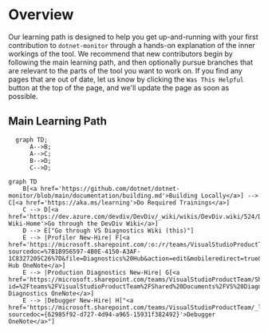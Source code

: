 
# Overview

Our learning path is designed to help you get up-and-running with your first contribution to `dotnet-monitor` through a hands-on explanation of the inner workings of the tool. We recommend that new contributors begin by following the main learning path, and then optionally pursue branches that are relevant to the parts of the tool you want to work on. If you find any pages that are out of date, let us know by clicking the `Was This Helpful` button at the top of the page, and we'll update the page as soon as possible.

## Main Learning Path

```mermaid
  graph TD;
      A-->B;
      A-->C;
      B-->D;
      C-->D;
```

```mermaid
graph TD
    B[<a href='https://github.com/dotnet/dotnet-monitor/blob/main/documentation/building.md'>Building Locally</a>] --> C[<a href='https://aka.ms/learning'>Do Required Trainings</a>]
    C --> D[<a href='https://dev.azure.com/devdiv/DevDiv/_wiki/wikis/DevDiv.wiki/524/DevDiv-Wiki-Home'>Go through the DevDiv Wiki</a>]
    D --> E["Go through VS Diagnostics Wiki (this)"]
    E --> |Profiler New-Hire| F[<a href='https://microsoft.sharepoint.com/:o:/r/teams/VisualStudioProductTeam/_layouts/15/Doc.aspx?sourcedoc=%7B1B956597-4B0E-4150-A3AF-1C8327205C26%7D&file=Diagnostics%20Hub&action=edit&mobileredirect=true&wdorigin=Sharepoint'>Diagnostics Hub OneNote</a>]
    E --> |Production Diagnostics New-Hire| G[<a href='https://microsoft.sharepoint.com/teams/VisualStudioProductTeam/Shared%20Documents/Forms/AllItems.aspx?id=%2Fteams%2FVisualStudioProductTeam%2FShared%20Documents%2FVS%20Diagnostics%2FProduction%20Diagnostics%2F%5FOneNote&viewid=fc0feb05%2D8384%2D4621%2Da946%2D71f556fd73ec'>Production Diagnostics OneNote</a>]
    E --> |Debugger New-Hire| H["<a href='https://microsoft.sharepoint.com/teams/VisualStudioProductTeam/_layouts/15/Doc.aspx?sourcedoc={62985f92-d727-4d94-a965-15931f382492}'>Debugger OneNote</a>"]
```
